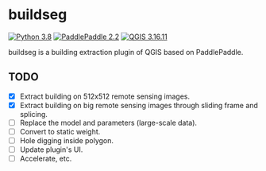 # buildseg
[![Python 3.8](https://img.shields.io/badge/python-3.8-red.svg)](https://www.python.org/downloads/release/python-360/) [![PaddlePaddle 2.2](https://img.shields.io/badge/paddlepaddle-2.2-green.svg)](https://www.python.org/downloads/release/python-360/) [![QGIS 3.16.11](https://img.shields.io/badge/qgis-3.16.11-blue.svg)](https://www.python.org/downloads/release/python-360/)

buildseg is a building extraction plugin of QGIS based on PaddlePaddle.

## TODO

- [x] Extract building on 512x512 remote sensing images.
- [x] Extract building on big remote sensing images through sliding frame and splicing.
- [ ] Replace the model and parameters (large-scale data).
- [ ] Convert to static weight.
- [ ] Hole digging inside polygon.
- [ ] Update plugin's UI.
- [ ] Accelerate, etc.
